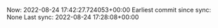 Now: 2022-08-24 17:42:27.724053+00:00 Earliest commit since sync: None Last sync: 2022-08-24 17:28:08+00:00

